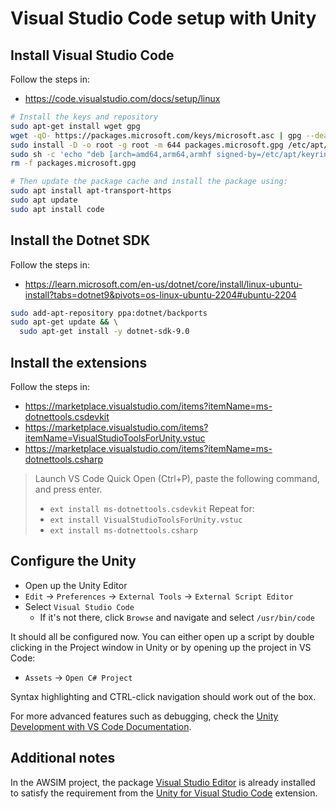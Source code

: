 # Visual Studio Code setup with Unity

## Install Visual Studio Code

Follow the steps in:
- https://code.visualstudio.com/docs/setup/linux

```bash
# Install the keys and repository
sudo apt-get install wget gpg
wget -qO- https://packages.microsoft.com/keys/microsoft.asc | gpg --dearmor > packages.microsoft.gpg
sudo install -D -o root -g root -m 644 packages.microsoft.gpg /etc/apt/keyrings/packages.microsoft.gpg
sudo sh -c 'echo "deb [arch=amd64,arm64,armhf signed-by=/etc/apt/keyrings/packages.microsoft.gpg] https://packages.microsoft.com/repos/code stable main" > /etc/apt/sources.list.d/vscode.list'
rm -f packages.microsoft.gpg

# Then update the package cache and install the package using:
sudo apt install apt-transport-https
sudo apt update
sudo apt install code
```

## Install the Dotnet SDK

Follow the steps in:
- https://learn.microsoft.com/en-us/dotnet/core/install/linux-ubuntu-install?tabs=dotnet9&pivots=os-linux-ubuntu-2204#ubuntu-2204

```bash
sudo add-apt-repository ppa:dotnet/backports
sudo apt-get update && \
  sudo apt-get install -y dotnet-sdk-9.0
```

## Install the extensions

Follow the steps in:
- https://marketplace.visualstudio.com/items?itemName=ms-dotnettools.csdevkit
- https://marketplace.visualstudio.com/items?itemName=VisualStudioToolsForUnity.vstuc
- https://marketplace.visualstudio.com/items?itemName=ms-dotnettools.csharp

> Launch VS Code Quick Open (Ctrl+P), paste the following command, and press enter.
> - `ext install ms-dotnettools.csdevkit`
> Repeat for:
> - `ext install VisualStudioToolsForUnity.vstuc`
> - `ext install ms-dotnettools.csharp`

## Configure the Unity

- Open up the Unity Editor
- `Edit` -> `Preferences` -> `External Tools` -> `External Script Editor`
- Select `Visual Studio Code`
  - If it's not there, click `Browse` and navigate and select `/usr/bin/code`

It should all be configured now.
You can either open up a script by double clicking in the Project window in Unity or by opening up the project in VS Code:
- `Assets` -> `Open C# Project`

Syntax highlighting and CTRL-click navigation should work out of the box.

For more advanced features such as debugging, check the [Unity Development with VS Code Documentation](https://code.visualstudio.com/docs/other/unity#_editing-evolved).

## Additional notes

In the AWSIM project, the package [Visual Studio Editor](https://docs.unity3d.com/2021.3/Documentation/Manual/com.unity.ide.visualstudio.html) is already installed to satisfy the requirement from the [Unity for Visual Studio Code](https://code.visualstudio.com/docs/other/unity#_update-the-visual-studio-package) extension.
